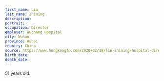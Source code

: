 ```yaml
---
first_name: Liu
last_name: Zhiming
description: 
portrait: 
occupation: Director
employer: Wuchang Hospital
city: Wuhan
province: Hubei
country: China
source: https://www.hongkongfp.com/2020/02/18/liu-zhiming-hospital-director-china-coronavirus-epicentre-succumbs-disease/
birth_date: 
death_date: 
---
```


51 years old.